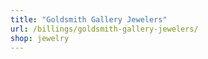 ```yaml
---
title: "Goldsmith Gallery Jewelers"
url: /billings/goldsmith-gallery-jewelers/
shop: jewelry
---
```

